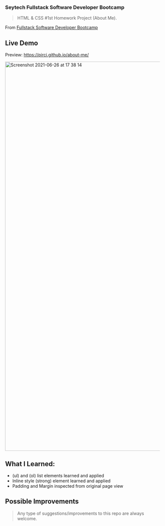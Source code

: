 ### Seytech Fullstack Software Developer Bootcamp

> HTML & CSS #1st Homework Project (About Me).

From [Fullstack Software Developer Bootcamp](https://www.seytech.co/)

## Live Demo

Preview: https://pirci.github.io/about-me/

<img width="1268" alt="Screenshot 2021-06-26 at 17 38 14" src="https://user-images.githubusercontent.com/43238947/123518236-4cb7e480-d6a5-11eb-8462-f2f3a2fdcdf1.png">

## What I Learned:

- (ul) and (ol) list elements learned and applied
- Inline style (strong) element learned and applied
- Padding and Margin inspected from original page view

## Possible Improvements

> Any type of suggestions/improvements to this repo are always welcome.
